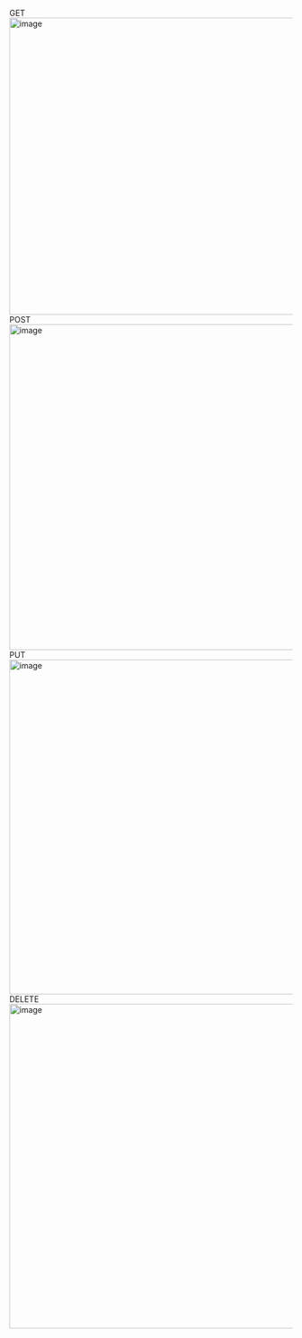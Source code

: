 GET
<img width="940" height="529" alt="image" src="https://github.com/user-attachments/assets/f0a39733-1a7f-4fc6-8225-9f48fe4ce7d2" />
POST
<img width="940" height="580" alt="image" src="https://github.com/user-attachments/assets/f05e6e2d-21dc-49d1-8e51-8c87ec090b00" />
PUT
<img width="940" height="596" alt="image" src="https://github.com/user-attachments/assets/363bc2c5-5e6c-46ed-a16c-e7652f19238f" />
DELETE
<img width="940" height="578" alt="image" src="https://github.com/user-attachments/assets/97180a2f-ef52-4ce5-8f3a-74c0b4ba8c4f" />
